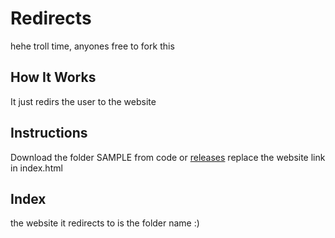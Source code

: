 # Redirects
hehe troll time, anyones free to fork this

## How It Works
It just redirs the user to the website

## Instructions
Download the folder SAMPLE from code or [releases](https://github.com/Joseos123/Redirects/releases) 
replace the website link in index.html

## Index
the website it redirects to is the folder name :)
